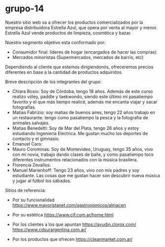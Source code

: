 # grupo-14

Nuestro sitio web va a ofrecer los productos comercializados por la empresa distribuidora Estrella Azul, que opera por venta al mayor y menor.
Estrella Azul vende productos de limpieza, cosmética y bazar.

Nuestro segmento objetivo esta conformado por:

- Consumidor final: líderes de hogar (encargados de hacer las compras)
- Mercados minoristas (Supermercados, mercados de barrio, etc)

Dependiendo al cliente que estemos dirigiendonós, ofreceremos precios diferentes en base a la cantidad de productos adquiridos.

Breve descripción de los integrantes del grupo:

- Chiara Bosio: Soy de Córdoba, tengo 18 años. Además de este curso realizo vóley, paddle y taekwondo, siendo este último mi pasatiempo favorito y el que más tiempo realicé, además me encanta viajar y sacar fotografías.
- Matias Fabrizio: soy matias de buenos aires, tengo 22 años trabajo en un restaurante. tengo como pasatiempo la pesca y la fotografia de animales salvajes.
- Matias Benedetti: Soy de Mar del Plata, tengo 26 años y estoy estudiando Ingenieria Electrica. Me gustan mucho los deportes de contacto y el gimnasio.
- Emanuel Caro:
- Mauro Corominas: Soy de Montevideo, Uruguay, tengo 35 años, vivo con mi novia, trabajo dando clases de baile, y como pasatiempo toco diferentes instrumentos relacionados con la música brasilera.
- Florencia Zevallos:
- Manuel Marienhoff: Tengo 23 años, vivo con mis padres y soy estudiante. Las cosas que me gustan hacer son descubrir nueva música y jugar al fútbol los sábados.

Sitios de referencia:

- Por su funcionalidad
  https://www.mayoristanet.com/gastronomicos/almacen

- Por su estética
  https://www.cif.com.ar/home.html

- Por los clientes a los que apuntan
  https://ayudin.clorox.com/
  https://www.cdsurargentina.com.ar/

- Por los productos que ofrecen
  https://cleanmarket.com.ar/
